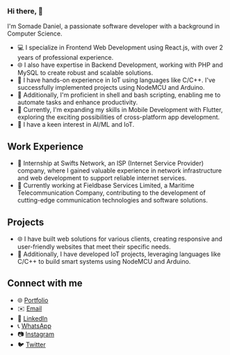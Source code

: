 ### Hi there, 👋
I'm Somade Daniel, a passionate software developer with a background in Computer Science.

- 💻 I specialize in Frontend Web Development using React.js, with over 2 years of professional experience.
- 🌐 I also have expertise in Backend Development, working with PHP and MySQL to create robust and scalable solutions.
- 🌱 I have hands-on experience in IoT using languages like C/C++. I've successfully implemented projects using NodeMCU and Arduino.
- 🐚 Additionally, I'm proficient in shell and bash scripting, enabling me to automate tasks and enhance productivity.
- 📱 Currently, I'm expanding my skills in Mobile Development with Flutter, exploring the exciting possibilities of cross-platform app development.
- 🧠 I have a keen interest in AI/ML and IoT.

## Work Experience
- 🏢 Internship at Swifts Network, an ISP (Internet Service Provider) company, where I gained valuable experience in network infrastructure and web development to support reliable internet services.
- 🏢 Currently working at Fieldbase Services Limited, a Maritime Telecommunication Company, contributing to the development of cutting-edge communication technologies and software solutions.


## Projects
- 🌐 I have built web solutions for various clients, creating responsive and user-friendly websites that meet their specific needs.
- 🌱 Additionally, I have developed IoT projects, leveraging languages like C/C++ to build smart systems using NodeMCU and Arduino.


## Connect with me
- 🌐 [Portfolio](https://somadedaniel.netlify.app/)
- ✉️ [Email](mailto:flexsidee@gmail.com)
- 💼 [LinkedIn](https://www.linkedin.com/in/danielsomade)
- 📞 [WhatsApp](https://wa.me/2347019983346)
- 📷 [Instagram](https://instagram.com/flexsidee)
- 🐦 [Twitter](https://twitter.com/flexsidee)


<!-- [![willianrod's wakatime stats](https://github-readme-stats.vercel.app/api/wakatime?username=flexsidee)](https://github.com/anuraghazra/github-readme-stats)  -->


<!-- ![Profile views](https://komarev.com/ghpvc/?username=flexsidee&color=green) -->


<!-- ### Hi there, 👋 <br> I am Somade Daniel, a passionate software developer with a background in Computer Science.

- 💻 I specialize in Frontend Web Development using React.js, with over 2 years of professional experience.
- 🌐 I also have expertise in Backend Development, working with PHP and MySQL to create robust and scalable solutions.
- 🌱 I have hands-on experience in IoT using languages like C/C++. I've successfully implemented projects using NodeMCU and Arduino.
- 🐚 Additionally, I'm proficient in shell and bash scripting, enabling me to automate tasks and enhance productivity.
- 📱 Currently, I'm expanding my skills in Mobile Development with Flutter, exploring the exciting possibilities of cross-platform app development.

<h3><a href="https://somadedaniel.netlify.app/">Click this link to check out my Portfolio 🙃🙃</a> connect with me through: </h3>

<h3 align="left">Connect with me:</h3>
<p align="left">
  <a href="mailto:flexsidee@gmail.com" target="blank"><img align="center" src="https://camo.githubusercontent.com/682042cefd12c16c0a35036aede5c81bba484f78d3391b216a7620c9e5807de4/68747470733a2f2f696d672e736869656c64732e696f2f62616467652f656d61696c206d652d2532334431343833362e7376673f267374796c653d666f722d7468652d6261646765266c6f676f3d676d61696c266c6f676f436f6c6f723d7768697465" alt="flexsidee" height="30" width="40" /></a>
  <a href="https://www.linkedin.com/in/danielsomade" target="blank"><img align="center" src="https://raw.githubusercontent.com/rahuldkjain/github-profile-readme-generator/master/src/images/icons/Social/linked-in-alt.svg " alt="somade-daniel-a52478114" height="30" width="40" /></a>
  <a href="https://wa.me/2347019983346" target="blank"><img align="center" src="https://raw.githubusercontent.com/rahuldkjain/github-profile-readme-generator/master/src/images/icons/Social/whatsapp.svg" alt="flexsidee" height="30" width="40" /></a>
  <a href="https://instagram.com/flexsidee" target="blank"><img align="center" src="https://raw.githubusercontent.com/rahuldkjain/github-profile-readme-generator/master/src/images/icons/Social/instagram.svg" alt="flexsidee" height="30" width="40" /></a>
  <a href="https://twitter.com/flexsidee" target="blank"><img align="center" src="https://raw.githubusercontent.com/rahuldkjain/github-profile-readme-generator/master/src/images/icons/Social/twitter.svg" alt="flexsidee" height="30" width="40" /></a>
</p>

<br/>

![](./profile-3d-contrib/profile-green-animate.svg) -->


<!-- 
- 🔭 I’m currently working on ...
- 🌱 I’m currently learning ...
- 👯 I’m looking to collaborate on ...
- 🤔 I’m looking for help with ...
- 💬 Ask me about ...
- 📫 How to reach me: ...
- 😄 Pronouns: ...
- ⚡ Fun fact: ...



[![Top Langs](https://github-readme-stats.vercel.app/api/top-langs/?username=flexsidee&langs_count=20&hide=hack&layout=compact)](https://github.com/anuraghazra/github-readme-stats)

[![Top Langs](https://github-readme-stats.vercel.app/api/top-langs/?username=flexsidee&langs_count=20&hide=hack)](https://github.com/anuraghazra/github-readme-stats)

[![willianrod's wakatime stats](https://github-readme-stats.vercel.app/api/wakatime?username=flexsidee)](https://github.com/anuraghazra/github-readme-stats) 

![GitHub Streaks](https://github-readme-streak-stats.herokuapp.com/?user=flexsidee) 

![Profile Trophy](https://github-profile-trophy.vercel.app/?username=flexsidee&theme=discord&margin-w=15&no-frame=true)

![](./profile-3d-contrib/profile-green-animate.svg)
-->
